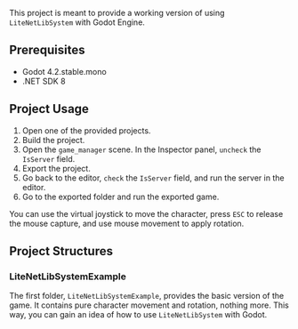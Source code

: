 This project is meant to provide a working version of using `LiteNetLibSystem` with Godot Engine.

## Prerequisites
- Godot 4.2.stable.mono
- .NET SDK 8

## Project Usage

1. Open one of the provided projects.
2. Build the project.
3. Open the `game_manager` scene. In the Inspector panel, `uncheck` the `IsServer` field.
4. Export the project.
5. Go back to the editor, `check` the `IsServer` field, and run the server in the editor.
6. Go to the exported folder and run the exported game.

You can use the virtual joystick to move the character, press `ESC` to release the mouse capture, and use mouse movement to apply rotation.

## Project Structures

### LiteNetLibSystemExample
The first folder, `LiteNetLibSystemExample`, provides the basic version of the game. It contains pure character movement and rotation, nothing more. This way, you can gain an idea of how to use `LiteNetLibSystem` with Godot.